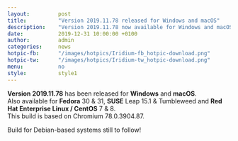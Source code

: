 ```yaml
---
layout: 		post
title:  		"Version 2019.11.78 released for Windows and macOS"
description: 	"Version 2019.11.78 now available for Windows and macOS - as well as SUSE, Fedora and RHEL/CentOS."
date:	 		2019-12-31 10:00:00 +0100
author:			admin
categories:		news
hotpic-fb:		"/images/hotpics/Iridium-fb_hotpic-download.png"
hotpic-tw:		"/images/hotpics/Iridium-tw_hotpic-download.png"
menu: 			no
style: 			style1
---
```


**Version 2019.11.78** has been released for **Windows** and **macOS**.    
Also available for **Fedora** 30 & 31, **SUSE** Leap 15.1 & Tumbleweed and **Red Hat Enterprise Linux / CentOS** 7 & 8.     
This build is based on Chromium 78.0.3904.87.    

Build for Debian-based systems still to follow!   

<a id="download-parser2" class="button download" title="download Iridium Browser"></a>
